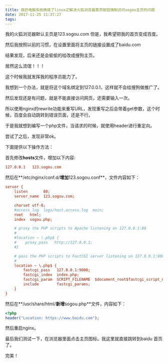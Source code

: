 ```yaml
---
title: 我的电脑系统换成了linux之解决火狐浏览器首页按钮强制访问sogou主页的问题
date: 2017-11-25 11:37:27
tags:
---
```

我的火狐浏览器默认主页是123.sogou.com 但是，我希望把我的首页变成百度。

然后我按照以前的习惯，在设置里面将主页的链接设置成了baidu.com

结果发现，后来还是会偷偷的给改成搜狗主页。

居然这么流氓！！！

这个时候我就发挥我的程序员能力了。

我想到一个办法，就是将这个域名绑定到127.0.0.1，这样就不会给搜狗做推广了。

然后发现还是有问题，就是不能直接访问网页，还需要输入一次。

所以使用nginx的rewrite功能来重写URL，发现重写之后会带着get参数，这个时候，百度会自动跳转到错误页面，还是不行。

于是我就想到编写一个php文件，当请求的时候，就使用header进行重定向。

尝试了之后，发现非常ok。

下面提供以下操作方法：

首先修改**hosts**文件，增加以下内容:

```ini
127.0.0.1	123.sogou.com
```

然后在**/etc/nginx/conf.d/**增加**123.sogou.conf**，文件内容如下：

```ini
server {
    listen       80;
    server_name  123.sogou.com;

    charset utf-8;
    #access_log  logs/host.access.log  main;
    root   html;
    index  sogou.php;

    # proxy the PHP scripts to Apache listening on 127.0.0.1:80
    #
    #location ~ \.php$ {
    #    proxy_pass   http://127.0.0.1;
    #}

    # pass the PHP scripts to FastCGI server listening on 127.0.0.1:9000
    #
    location ~ \.php$ {
        fastcgi_pass   127.0.0.1:9000;
        fastcgi_index  index.php;
        fastcgi_param  SCRIPT_FILENAME  $document_root$fastcgi_script_name;
        include        fastcgi_params;
    }
}
```

然后在**/usr/share/html/**新增**sogou.php**文件，内容如下：

````php
<?php
header("Location: https://www.baidu.com");
````

然后重启nginx。

最后我们测试一下，在浏览器里面点击主页图标。我这里就直接跳转到baidu
首页了。

完美！

